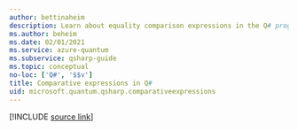 ```yaml
---
author: bettinaheim
description: Learn about equality comparison expressions in the Q# programming language.
ms.author: beheim
ms.date: 02/01/2021
ms.service: azure-quantum
ms.subservice: qsharp-guide
ms.topic: conceptual
no-loc: ['Q#', '$$v']
title: Comparative expressions in Q#
uid: microsoft.quantum.qsharp.comparativeexpressions
---
```


<!---
# Comparative expressions in Q#
-->

[!INCLUDE [source link](~/includes/qsharp-language/Specifications/Language/3_Expressions/ComparativeExpressions.md)]